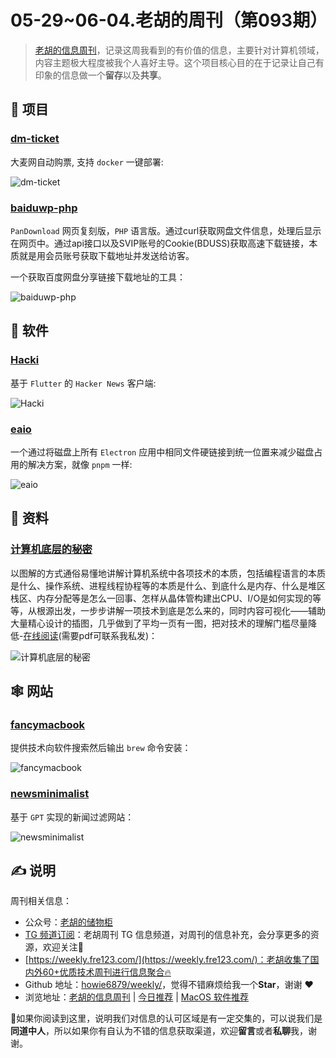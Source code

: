 # 05-29~06-04.老胡的周刊（第093期）

> [老胡的信息周刊](https://weekly.howie6879.com/)，记录这周我看到的有价值的信息，主要针对计算机领域，内容主题极大程度被我个人喜好主导。这个项目核心目的在于记录让自己有印象的信息做一个**留存**以及**共享**。

## 🎯 项目

### [dm-ticket](https://github.com/ClassmateLin/dm-ticket)

大麦网自动购票, 支持 `docker` 一键部署:

![dm-ticket](https://images-1252557999.file.myqcloud.com/uPic/dm-ticket.png)

### [baiduwp-php](https://github.com/yuantuo666/baiduwp-php)

`PanDownload` 网页复刻版，`PHP` 语言版。通过curl获取网盘文件信息，处理后显示在网页中。通过api接口以及SVIP账号的Cookie(BDUSS)获取高速下载链接，本质就是用会员账号获取下载地址并发送给访客。

一个获取百度网盘分享链接下载地址的工具：

![baiduwp-php](https://images-1252557999.file.myqcloud.com/uPic/baiduwp-php.jpg)

## 🤖 软件

### [Hacki](https://github.com/Livinglist/Hacki)

基于 `Flutter` 的  `Hacker News` 客户端:

![Hacki](https://images-1252557999.file.myqcloud.com/uPic/Hacki.jpg)

### [eaio](https://github.com/WankkoRee/eaio)

一个通过将磁盘上所有 `Electron` 应用中相同文件硬链接到统一位置来减少磁盘占用的解决方案，就像 `pnpm` 一样:

![eaio](https://images-1252557999.file.myqcloud.com/uPic/eaio.png)

## 👀 资料

### [计算机底层的秘密](https://github.com/webxiaohua/gitbook)

以图解的方式通俗易懂地讲解计算机系统中各项技术的本质，包括编程语言的本质是什么、操作系统、进程线程协程等的本质是什么、到底什么是内存、什么是堆区栈区、内存分配等是怎么一回事、怎样从晶体管构建出CPU、I/O是如何实现的等等，从根源出发，一步步讲解一项技术到底是怎么来的，同时内容可视化——辅助大量精心设计的插图，几乎做到了平均一页有一图，把对技术的理解门槛尽量降低-[在线阅读](https://www.bookstack.cn/read/webxiaohua-gitbook/1.-ni-guan-zhe-po-wan-yi-jiao-cpu.md)(需要pdf可联系我私发)：

![计算机底层的秘密](https://images-1252557999.file.myqcloud.com/uPic/计算机底层的秘密.jpg)


## 🕸 网站

### [fancymacbook](https://fancymacbook.app/)

提供技术向软件搜索然后输出 `brew` 命令安装：

![fancymacbook](https://images-1252557999.file.myqcloud.com/uPic/fancymacbook.jpg)

### [newsminimalist](https://www.newsminimalist.com/)

基于 `GPT` 实现的新闻过滤网站：

![newsminimalist](https://images-1252557999.file.myqcloud.com/uPic/newsminimalist.jpg)

## ✍️ 说明

周刊相关信息：

- 公众号：[老胡的储物柜](https://images-1252557999.file.myqcloud.com/uPic/ETIbMe.jpg)
- [TG 频道订阅](https://t.me/howie_weekly)：老胡周刊 TG 信息频道，对周刊的信息补充，会分享更多的资源，欢迎关注👏
- [https://weekly.fre123.com/](https://weekly.fre123.com/)：老胡收集了国内外60+优质技术周刊进行信息聚合🔥
- Github 地址：[howie6879/weekly/](https://github.com/howie6879/weekly/)，觉得不错麻烦给我一个**Star**，谢谢 ❤️
- 浏览地址：[老胡的信息周刊](https://weekly.howie6879.com) | [今日推荐](https://weekly.howie6879.com/recommend/index.html) | [MacOS 软件推荐](https://weekly.howie6879.com/soft/mac.html)

🙌如果你阅读到这里，说明我们对信息的认可区域是有一定交集的，可以说我们是**同道中人**，所以如果你有自认为不错的信息获取渠道，欢迎**留言**或者**私聊**我，谢谢。
